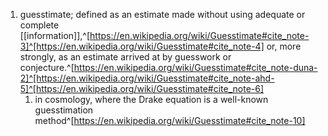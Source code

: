 1. guesstimate; defined as an estimate made without using adequate or complete [[information]],^[https://en.wikipedia.org/wiki/Guesstimate#cite_note-3]^[https://en.wikipedia.org/wiki/Guesstimate#cite_note-4] or, more strongly, as an estimate arrived at by guesswork or conjecture.^[https://en.wikipedia.org/wiki/Guesstimate#cite_note-duna-2]^[https://en.wikipedia.org/wiki/Guesstimate#cite_note-ahd-5]^[https://en.wikipedia.org/wiki/Guesstimate#cite_note-6]
	1. in cosmology, where the Drake equation is a well-known guesstimation method^[https://en.wikipedia.org/wiki/Guesstimate#cite_note-10]